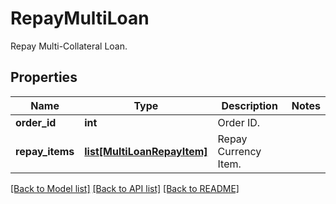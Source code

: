# RepayMultiLoan

Repay Multi-Collateral Loan.
## Properties
Name | Type | Description | Notes
------------ | ------------- | ------------- | -------------
**order_id** | **int** | Order ID. | 
**repay_items** | [**list[MultiLoanRepayItem]**](MultiLoanRepayItem.md) | Repay Currency Item. | 

[[Back to Model list]](../README.md#documentation-for-models) [[Back to API list]](../README.md#documentation-for-api-endpoints) [[Back to README]](../README.md)



